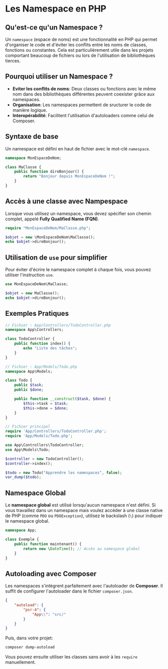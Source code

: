 # Les Namespace en PHP

## Qu'est-ce qu'un Namespace ?
Un `namespace` (espace de noms) est une fonctionnalité en PHP qui permet d'organiser le code et d'éviter les conflits entre les noms de classes, fonctions ou constantes. Cela est particulièrement utile dans les projets comportant beaucoup de fichiers ou lors de l'utilisation de bibliothèques tierces.

## Pourquoi utiliser un Namespace ?
- **Eviter les conflits de noms**: Deux classes ou fonctions avec le même nom dans des bibliothèques différentes peuvent coexister grâce aux namespaces.
- **Organisation**: Les namespaces permettent de sructurer le code de manière logique.
- **Interopérabilité**: Facilitent l'utilisation d'autoloaders comme celui de Composer.

## Syntaxe de base

Un namespace est défini en haut de fichier avec le mot-clé `namespace`.

```php
namespace MonEspaceDeNom;

class MaClasse {
    public function direBonjour() {
        return "Bonjour depuis MonEspaceDeNom !";
    }
}
```

## Accès à une classe avec Nampespace
Lorsque vous utilisez un namespace, vous devez spécifier son chemin complet, appelé **Fully Qualified Name (FQN)**.
```php
require "MonEspaceDeNom/MaClasse.php";

$objet = new \MonEspaceDeNom\MaClasse();
echo $objet->direBonjour();
```

## Utilisation de `use` pour simplifier
Pour éviter d'écrire le namespace complet à chaque fois, vous pouvez utiliser l'instruction `use`.
```php
use MonEspaceDeNom\MaClasse;

$objet = new MaClasse();
echo $objet->direBonjour();
```

## Exemples Pratiques
```php
// Fichier : App/Controllers/TodoController.php
namespace App\Controllers;

class TodoController {
    public function index() {
        echo "Liste des tâches";
    }
}
```

```php
// Fichier : App/Models/Todo.php
namespace App\Models;

class Todo {
    public $task;
    public $done;

    public function __construct($task, $done) {
        $this->task = $task;
        $this->done = $done;
    }
}

```

```php
// Fichier principal
require 'App/Controllers/TodoController.php';
require 'App/Models/Todo.php';

use App\Controllers\TodoController;
use App\Models\Todo;

$controller = new TodoController();
$controller->index();

$todo = new Todo("Apprendre les namespaces", false);
var_dump($todo);
```

## Namespace Global
Le **namespace global** est utilisé lorsqu'aucun namespace n'est défini. Si vous travaillez dans un namespace mais voulez accéder à une classe native de PHP (comme `PDO` ou `PDOException`), utilisez le backslash (`\`) pour indiquer le namespace global.

```php
namespace App;

class Exemple {
    public function maintenant() {
        return new \DateTime(); // Accès au namespace global
    }
}
```

## Autoloading avec Composer
Les namespaces s'intègrent parfaitement avec l'autoloader de **Composer**. Il suffit de configurer l'autoloader dans le fichier `composer.json`.

```json
{
    "autoload": {
        "psr-4": {
            "App\\": "src/"
        }
    }
}
```

Puis, dans votre projet:

```bash
composer dump-autoload
```

Vous pouvez ensuite utiliser les classes sans avoir à les `require` manuellement.
